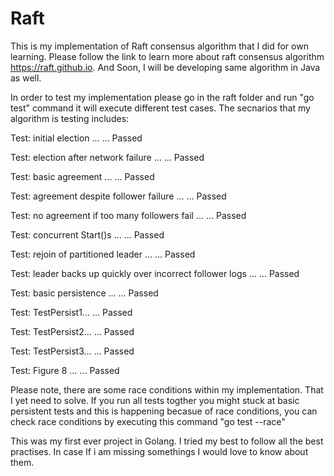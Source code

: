 # Raft
This is my implementation of Raft consensus algorithm that I did for own learning. Please follow the link to learn more about raft consensus algorithm https://raft.github.io. And Soon, I will be developing same algorithm in Java as well.

In order to test my implementation please go in the raft folder and run "go test" command it will execute different test cases. The secnarios that my algorithm is testing includes:

Test: initial election ...
  ... Passed
  
Test: election after network failure ...
  ... Passed

Test: basic agreement ...
  ... Passed

Test: agreement despite follower failure ...
  ... Passed

Test: no agreement if too many followers fail ...
  ... Passed

Test: concurrent Start()s ...
  ... Passed

Test: rejoin of partitioned leader ...
  ... Passed

Test: leader backs up quickly over incorrect follower logs ...
  ... Passed 

Test: basic persistence ...
 ... Passed

Test: TestPersist1...
 ... Passed

Test: TestPersist2...
 ... Passed
 
 Test: TestPersist3...
 ... Passed
 
 Test: Figure 8 ...
  ... Passed
   
 
 
 
  
  Please note, there are some race conditions within my implementation. That I yet need to solve. If you run all tests togther you might stuck at basic persistent tests and this is happening becasue of race conditions, you can check race conditions by executing this command "go test --race"
  
  This was my first ever project in Golang. I tried my best to follow all the best practises. In case If i am missing somethings I would love to know about them.
  
  
